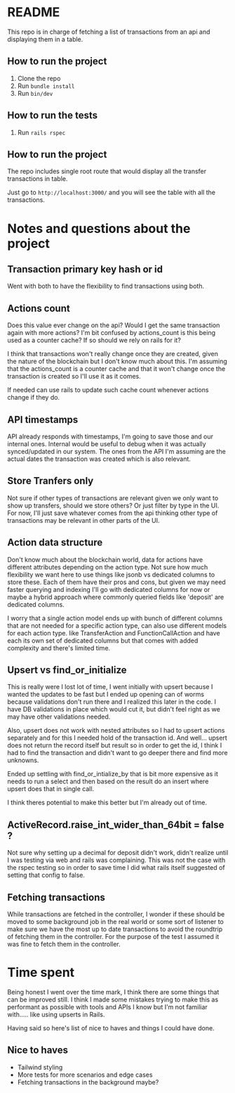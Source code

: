 # README

This repo is in charge of fetching a list of transactions from an api and displaying them in a table.

## How to run the project

1. Clone the repo
2. Run `bundle install`
3. Run `bin/dev`

## How to run the tests

1. Run `rails rspec`

## How to run the project

The repo includes single root route that would display all the transfer transactions in table.

Just go to `http://localhost:3000/` and you will see the table with all the transactions.

# Notes and questions about the project

## Transaction primary key hash or id
Went with both to have the flexibility to find transactions using both.

## Actions count

Does this value ever change on the api?
Would I get the same transaction again with more actions?
I'm  bit confused by actions_count is this being used as a counter cache?
If so should we rely on rails for it?

I think that transactions won't really change once they are created, given the nature of the blockchain but I don't know much about this. I'm assuming that the actions_count is a counter cache and that it won't change once the transaction is created so I'll use it as it comes.

If needed can use rails to update such cache count whenever actions change if they do.

## API timestamps

API already responds with timestamps, I'm going to save those and our internal ones. Internal would be useful to debug when it was actually synced/updated in our system. The ones from the API I'm assuming are the actual dates the transaction was created which is also relevant.

## Store Tranfers only

Not sure if other types of transactions are relevant given we only want to show up transfers, should we store others? Or just filter by type in the UI. For now, I'll just save whatever comes from the api thinking other type of transactions may be relevant in other parts of the UI.

## Action data structure

Don't know much about the blockchain world, data for actions have different attributes depending on the action type. Not sure how much flexibility we want here to use things like jsonb vs dedicated columns to store these. Each of them have their pros and cons, but given we may need faster querying and indexing I'll go with dedicated columns for now or maybe a hybrid approach where commonly queried fields like 'deposit' are dedicated columns.

I worry that a single action model ends up with  bunch of different columns that are not needed for a specific action type, can also use different models for each action type. like TransferAction and FunctionCallAction and have each its own set of dedicated columns but that comes with added complexity and there's limited time.

## Upsert vs find_or_initialize

This is really were I lost  lot of time, I went initially with upsert because I wanted the updates to be fast but I ended up opening  can of worms because validations don't run there and I realized this later in the code. I have DB validations in place which would cut it, but didn't feel right as we may have other validations needed.

Also, upsert does not work with nested attributes so I had to upsert actions separately and for this I needed   hold of the transaction id. And well... upsert does not return the record itself but  result so in order to get the id, I think I had to find the transaction and didn't want to go deeper there and find more unknowns.

Ended up settling with find_or_intialize_by that is  bit more expensive as it needs to run a select and then based on the result do an insert where upsert does that in  single call.

I think theres potential to make this better but I'm already out of time.

## ActiveRecord.raise_int_wider_than_64bit = false ?

Not sure why setting up a decimal for deposit didn't work, didn't realize until I was testing via web and rails was complaining. This was not the case with the rspec testing so in order to save time I did what rails itself suggested of setting that config to false.

## Fetching transactions

While transactions are fetched in the controller, I wonder if these should be moved to some background job in the real world or some sort of listener to make sure we have the most up to date transactions to avoid the roundtrip of fetching them in the controller.
For the purpose of the test I assumed it was fine to fetch them in the controller.


# Time spent

Being honest I went over the time mark, I think there are some things that can be improved still. 
I think I made some mistakes trying to make this as performant as possible with tools and APIs I know but I'm not familiar with..... like using upserts in Rails.

Having said so here's list of nice to haves and things I could have done.

## Nice to haves

- Tailwind styling
- More tests for more scenarios and edge cases
- Fetching transactions in the background maybe?
